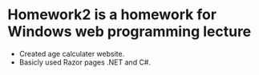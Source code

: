 # Homework2 is a homework for Windows web programming lecture
- Created age calculater website.
- Basicly used Razor pages .NET and C#.

